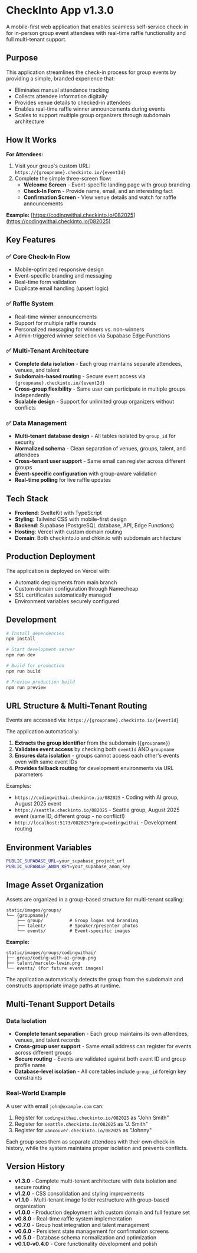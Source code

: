 # CheckInto App v1.3.0

A mobile-first web application that enables seamless self-service check-in for in-person group event attendees with real-time raffle functionality and full multi-tenant support.

## Purpose

This application streamlines the check-in process for group events by providing a simple, branded experience that:
- Eliminates manual attendance tracking
- Collects attendee information digitally
- Provides venue details to checked-in attendees
- Enables real-time raffle winner announcements during events
- Scales to support multiple group organizers through subdomain architecture

## How It Works

**For Attendees:**
1. Visit your group's custom URL: `https://{groupname}.checkinto.io/{eventId}`
2. Complete the simple three-screen flow:
   - **Welcome Screen** - Event-specific landing page with group branding
   - **Check-In Form** - Provide name, email, and an interesting fact
   - **Confirmation Screen** - View venue details and watch for raffle announcements

**Example:** [https://codingwithai.checkinto.io/082025](https://codingwithai.checkinto.io/082025)

## Key Features

### ✅ Core Check-In Flow
- Mobile-optimized responsive design
- Event-specific branding and messaging
- Real-time form validation
- Duplicate email handling (upsert logic)

### ✅ Raffle System
- Real-time winner announcements
- Support for multiple raffle rounds
- Personalized messaging for winners vs. non-winners
- Admin-triggered winner selection via Supabase Edge Functions

### ✅ Multi-Tenant Architecture
- **Complete data isolation** - Each group maintains separate attendees, venues, and talent
- **Subdomain-based routing** - Secure event access via `{groupname}.checkinto.io/{eventId}`
- **Cross-group flexibility** - Same user can participate in multiple groups independently
- **Scalable design** - Support for unlimited group organizers without conflicts

### ✅ Data Management
- **Multi-tenant database design** - All tables isolated by `group_id` for security
- **Normalized schema** - Clean separation of venues, groups, talent, and attendees
- **Cross-tenant user support** - Same email can register across different groups
- **Event-specific configuration** with group-aware validation
- **Real-time polling** for live raffle updates

## Tech Stack

- **Frontend**: SvelteKit with TypeScript
- **Styling**: Tailwind CSS with mobile-first design
- **Backend**: Supabase (PostgreSQL database, API, Edge Functions)
- **Hosting**: Vercel with custom domain routing
- **Domain**: Both checkinto.io and chkin.io with subdomain architecture

## Production Deployment

The application is deployed on Vercel with:
- Automatic deployments from main branch
- Custom domain configuration through Namecheap
- SSL certificates automatically managed
- Environment variables securely configured

## Development

```sh
# Install dependencies
npm install

# Start development server
npm run dev

# Build for production
npm run build

# Preview production build
npm run preview
```

## URL Structure & Multi-Tenant Routing

Events are accessed via: `https://{groupname}.checkinto.io/{eventId}`

The application automatically:
1. **Extracts the group identifier** from the subdomain (`{groupname}`)
2. **Validates event access** by checking both `eventId` AND `groupname` 
3. **Ensures data isolation** - groups cannot access each other's events even with same event IDs
4. **Provides fallback routing** for development environments via URL parameters

Examples:
- `https://codingwithai.checkinto.io/082025` - Coding with AI group, August 2025 event
- `https://seattle.checkinto.io/082025` - Seattle group, August 2025 event (same ID, different group - no conflict!)
- `http://localhost:5173/082025?group=codingwithai` - Development routing

## Environment Variables

```sh
PUBLIC_SUPABASE_URL=your_supabase_project_url
PUBLIC_SUPABASE_ANON_KEY=your_supabase_anon_key
```

## Image Asset Organization

Assets are organized in a group-based structure for multi-tenant scaling:

```
static/images/groups/
└── {groupname}/
    ├── group/          # Group logos and branding
    ├── talent/         # Speaker/presenter photos  
    └── events/         # Event-specific images
```

**Example:**
```
static/images/groups/codingwithai/
├── group/coding-with-ai-group.png
├── talent/marcelo-lewin.png
└── events/ (for future event images)
```

The application automatically detects the group from the subdomain and constructs appropriate image paths at runtime.

## Multi-Tenant Support Details

### Data Isolation
- **Complete tenant separation** - Each group maintains its own attendees, venues, and talent records
- **Cross-group user support** - Same email address can register for events across different groups
- **Secure routing** - Events are validated against both event ID and group profile name
- **Database-level isolation** - All core tables include `group_id` foreign key constraints

### Real-World Example
A user with email `john@example.com` can:
1. Register for `codingwithai.checkinto.io/082025` as "John Smith"
2. Register for `seattle.checkinto.io/082025` as "J. Smith" 
3. Register for `vancouver.checkinto.io/082025` as "Johnny"

Each group sees them as separate attendees with their own check-in history, while the system maintains proper isolation and prevents conflicts.

## Version History

- **v1.3.0** - Complete multi-tenant architecture with data isolation and secure routing
- **v1.2.0** - CSS consolidation and styling improvements
- **v1.1.0** - Multi-tenant image folder restructure with group-based organization
- **v1.0.0** - Production deployment with custom domain and full feature set
- **v0.8.0** - Real-time raffle system implementation
- **v0.7.0** - Group host integration and talent management
- **v0.6.0** - Persistent state management for confirmation screens
- **v0.5.0** - Database schema normalization and optimization
- **v0.1.0-v0.4.0** - Core functionality development and polish

